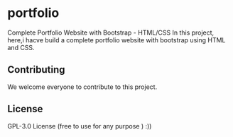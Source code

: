# portfolio

Complete Portfolio Website with Bootstrap - HTML/CSS In this project,
here,i hacve build a complete portfolio website with bootstrap using HTML and CSS.

## Contributing
We welcome everyone to contribute to this project. 


## License

GPL-3.0 License
(free to use for any purpose )   :))
